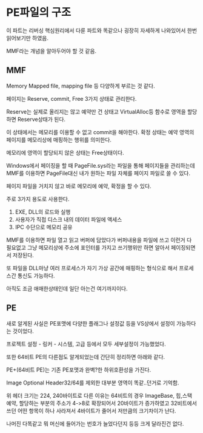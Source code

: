 # PE파일의 구조

이 파트는 리버싱 핵심원리에서 다룬 파트와 똑같으나 굉장히 자세하게 나와있어서 한번 읽어보기만 하였음.

MMF라는 개념을 알아두어야 할 것 같음.

## MMF
Memory Mapped file, mapping file 등 다양하게 부르는 것 같다.

페이지는 Reserve, commit, Free 3가지 상태로 관리한다.

Reserve는 실제로 올리지는 않고 예약만 건 상태고 VirtualAlloc등 함수로 영역을 할당하면 Reserve상태가 된다.

이 상태에서는 메모리를 이용할 수 없고 commit을 해야한다. 확정 상태는 예약 영역의 페이지를 메모리상에 매핑하는 행위를 의미한다.

메모리에 영역이 할당되지 않은 상태는 Free상태이다.

Windows에서 페이징을 할 때 PageFile.sys라는 파일을 통해 페이지들을 관리하는데 MMF를 이용하면 PageFile대신 내가 원하는 파일 자체를 페이지 파일로 쓸 수 있다.

페이지 파일을 거치지 않고 바로 메모리에 예약, 확정을 할 수 있다.

주로 3가지 용도로 사용한다.

1. EXE, DLL의 로드와 실행
2. 사용자가 직접 디스크 내의 데이터 파일에 액세스
3. IPC 수단으로 메모리 공유

MMF를 이용하면 파일 열고 읽고 버퍼에 담았다가 버퍼내용을 파일에 쓰고 이런거 다 필요없고 그냥 메모리상에 주소에 포인터를 가지고 쓰기행위만 하면 알아서 페이징되면서 저장된다.

또 파일을 DLL마냥 여러 프로세스가 자기 가상 공간에 매핑하는 형식으로 해서 프로세스간 통신도 가능하다.

아직도 조금 애매한상태인데 일단 아는건 여기까지이다.

## PE

새로 알게된 사실은 PE포맷에 다양한 플래그나 설정값 등을 VS상에서 설정이 가능하다는 것이었다.

프로젝트 설정 - 링커 - 시스템, 고급 등에서 모두 세부설정이 가능했었다.

또한 64비트 PE의 다른점도 알게되었는데 간단히 정리하면 아래와 같다.

PE+(64비트 PE)는 기존 PE포맷과 완벽?한 하위호환성을 가진다.

Image Optional Header32/64를 제외한 대부분 영역이 똑같..던거로 기억함.

위 헤더 크기는 224, 240바이트로 다른 이유는 64비트의 경우 ImageBase, 힙,스택 예약, 할당하는 부분의 주소가 4->8로 확장되어서 20바이트가 증가하였고 32비트에서 쓰던 어떤 항목이 하나 사라져서 4바이트가 줄어서 저만큼의 크기차이가 난다.

나머진 다똑같고 뭐 머신에 들어가는 번호가 늘었다던지 등등 크게 달라진건 없다.